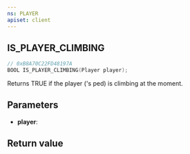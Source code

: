 ```yaml
---
ns: PLAYER
apiset: client
---
```

## IS_PLAYER_CLIMBING

```c
// 0xB8A70C22FD48197A
BOOL IS_PLAYER_CLIMBING(Player player);
```

Returns TRUE if the player ('s ped) is climbing at the moment.

## Parameters
* **player**:

## Return value

